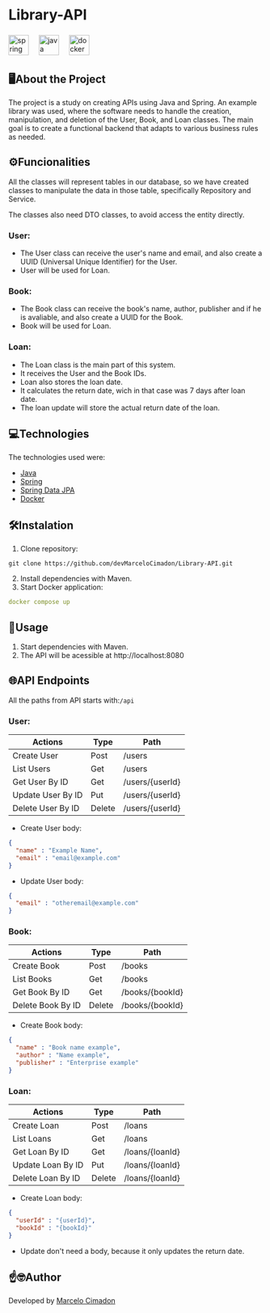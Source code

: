 # Library-API

###

<div>
  <img src="https://cdn.simpleicons.org/spring/6DB33F" height="40" alt="spring logo"  />
  <img width="12" />
  <img src="https://cdn.jsdelivr.net/gh/devicons/devicon/icons/java/java-original.svg" height="40" alt="java logo"  />
  <img width="12" />
  <img src="https://cdn.simpleicons.org/docker/2496ED" height="40" alt="docker logo"  />
</div>

###

## 🖥️About the Project

The project is a study on creating APIs using Java and Spring. An example library was used, where the software needs to handle the creation, manipulation, and deletion of the User, Book, and Loan classes. The main goal is to create a functional backend that adapts to various business rules as needed.

## ⚙️Funcionalities

<p>All the classes will represent tables in our database, so we have created classes to manipulate the data in those table, specifically Repository and Service.</p>
<p>The classes also need DTO classes, to avoid access the entity directly.</p> 

### User:
- The User class can receive the user's name and email, and also create a UUID (Universal Unique Identifier) for the User.
- User will be used for Loan.

### Book:
- The Book class can receive the book's name, author, publisher and if he is avaliable, and also create a UUID for the Book.
- Book will be used for Loan.

### Loan:
- The Loan class is the main part of this system.
- It receives the User and the Book IDs.
- Loan also stores the loan date.
- It calculates the return date, wich in that case was 7 days after loan date.
- The loan update will store the actual return date of the loan.

## 💻Technologies

The technologies used were:
- [Java](https://www.java.com/pt-BR/)
- [Spring](https://spring.io)
- [Spring Data JPA](https://docs.spring.io/spring-data/jpa/reference/index.html)
- [Docker](https://www.docker.com)

## 🛠️Instalation

1. Clone repository:
````git bash
git clone https://github.com/devMarceloCimadon/Library-API.git
````
2. Install dependencies with Maven.
3. Start Docker application:
````yaml
docker compose up
````

## 🔧Usage

1. Start dependencies with Maven.
2. The API will be acessible at http://localhost:8080

## 🌐API Endpoints

All the paths from API starts with:` /api `

### User:
| **Actions**       | **Type** | **Path**        |
|-------------------|----------|-----------------|
| Create User       | Post     | /users          |
| List Users        | Get      | /users          |
| Get User By ID    | Get      | /users/{userId} |
| Update User By ID | Put      | /users/{userId} |
| Delete User By ID | Delete   | /users/{userId} |

- Create User body:
````json
{
  "name" : "Example Name",
  "email" : "email@example.com"
}
````

- Update User body:
````json
{
  "email" : "otheremail@example.com"
}
````

### Book:
| **Actions**       | **Type** | **Path**        |
|-------------------|----------|-----------------|
| Create Book       | Post     | /books          |
| List Books        | Get      | /books          |
| Get Book By ID    | Get      | /books/{bookId} |
| Delete Book By ID | Delete   | /books/{bookId} |

- Create Book body:
````json
{
  "name" : "Book name example",
  "author" : "Name example",
  "publisher" : "Enterprise example"
}
````

### Loan:
| **Actions**       | **Type** | **Path**        |
|-------------------|----------|-----------------|
| Create Loan       | Post     | /loans          |
| List Loans        | Get      | /loans          |
| Get Loan By ID    | Get      | /loans/{loanId} |
| Update Loan By ID | Put      | /loans/{loanId} |
| Delete Loan By ID | Delete   | /loans/{loanId} |

- Create Loan body:
````json
{
  "userId" : "{userId}",
  "bookId" : "{bookId}"
}
````

- Update don't need a body, because it only updates the return date.

## ☝️🤓Author

Developed by [Marcelo Cimadon](https://github.com/devMarceloCimadon)
